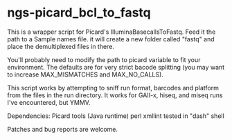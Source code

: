 ngs-picard_bcl_to_fastq
=======================

This is a wrapper script for Picard's IlluminaBasecallsToFastq. Feed it the path to a Sample names file.
it will create a new folder called "fastq" and place the demultiplexed files in there.

You'll probably need to modify the path to picard variable to fit your environment.
The defaults are for very strict bacode splitting (you may want to increase MAX_MISMATCHES and MAX_NO_CALLS).

This script works by attempting to sniff run format, barcodes and platform from the files in the run directory.
It works for GAII-x, hiseq, and miseq runs I've encountered, but YMMV.


Dependencies:
Picard tools (Java runtime)
perl
xmllint
tested in "dash" shell


Patches and bug reports are welcome.
